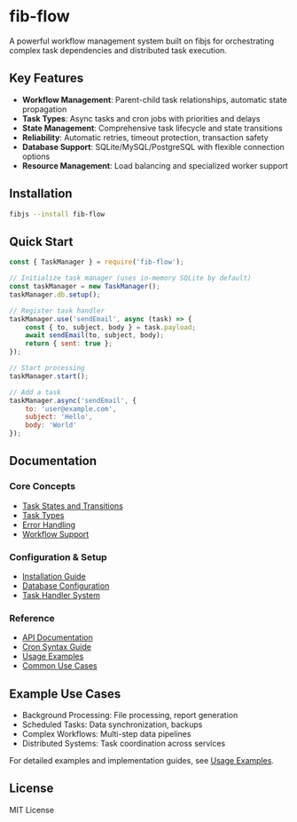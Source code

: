# fib-flow

A powerful workflow management system built on fibjs for orchestrating complex task dependencies and distributed task execution.

## Key Features

- **Workflow Management**: Parent-child task relationships, automatic state propagation
- **Task Types**: Async tasks and cron jobs with priorities and delays
- **State Management**: Comprehensive task lifecycle and state transitions
- **Reliability**: Automatic retries, timeout protection, transaction safety
- **Database Support**: SQLite/MySQL/PostgreSQL with flexible connection options
- **Resource Management**: Load balancing and specialized worker support

## Installation

```bash
fibjs --install fib-flow
```

## Quick Start

```javascript
const { TaskManager } = require('fib-flow');

// Initialize task manager (uses in-memory SQLite by default)
const taskManager = new TaskManager();
taskManager.db.setup();

// Register task handler
taskManager.use('sendEmail', async (task) => {
    const { to, subject, body } = task.payload;
    await sendEmail(to, subject, body);
    return { sent: true };
});

// Start processing
taskManager.start();

// Add a task
taskManager.async('sendEmail', {
    to: 'user@example.com',
    subject: 'Hello',
    body: 'World'
});
```

## Documentation

### Core Concepts
- [Task States and Transitions](docs/core-concepts.md#task-states-and-transitions)
- [Task Types](docs/core-concepts.md#task-types)
- [Error Handling](docs/core-concepts.md#error-handling)
- [Workflow Support](docs/workflow-guide.md)

### Configuration & Setup
- [Installation Guide](docs/installation.md)
- [Database Configuration](docs/database-config.md)
- [Task Handler System](docs/task-handler.md)

### Reference
- [API Documentation](docs/api-reference.md)
- [Cron Syntax Guide](docs/cron-syntax.md)
- [Usage Examples](docs/usage-examples.md)
- [Common Use Cases](docs/use-cases.md)

## Example Use Cases

- Background Processing: File processing, report generation
- Scheduled Tasks: Data synchronization, backups
- Complex Workflows: Multi-step data pipelines
- Distributed Systems: Task coordination across services

For detailed examples and implementation guides, see [Usage Examples](docs/usage-examples.md).

## License

MIT License
